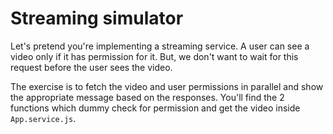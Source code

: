 # Streaming simulator

Let's pretend you're implementing a streaming service. A user can see a video only if it has permission for it. But, we don't want to wait for this request before the user sees the video. 

The exercise is to fetch the video and user permissions in parallel and show the appropriate message based on the responses. You'll find the 2 functions which dummy check for permission and get the video inside `App.service.js`.